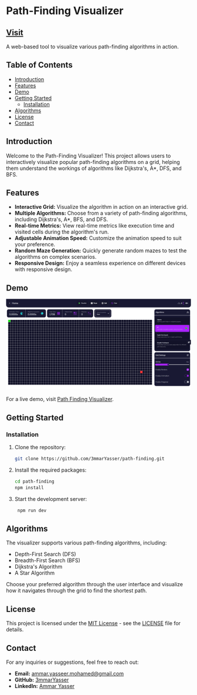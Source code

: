 # Path-Finding Visualizer

## [Visit](https://path-finding-3mmar.vercel.app/)

A web-based tool to visualize various path-finding algorithms in action.

## Table of Contents
- [Introduction](#introduction)
- [Features](#features)
- [Demo](#demo)
- [Getting Started](#getting-started)
    - [Installation](#installation)
- [Algorithms](#algorithms)
- [License](#license)
- [Contact](#contact)

## Introduction

Welcome to the Path-Finding Visualizer! This project allows users to interactively visualize popular path-finding algorithms on a grid, helping them understand the workings of algorithms like Dijkstra's, A*, DFS, and BFS.

## Features

- **Interactive Grid:** Visualize the algorithm in action on an interactive grid.
- **Multiple Algorithms:** Choose from a variety of path-finding algorithms, including Dijkstra's, A*, BFS, and DFS.
- **Real-time Metrics:** View real-time metrics like execution time and visited cells during the algorithm's run.
- **Adjustable Animation Speed:** Customize the animation speed to suit your preference.
- **Random Maze Generation:** Quickly generate random mazes to test the algorithms on complex scenarios.
- **Responsive Design:** Enjoy a seamless experience on different devices with responsive design.

## Demo

![Project Demo](./src/assets/images/Screenshot%202023-12-25%20082940.png)

For a live demo, visit [Path Finding Visualizer](https://path-finding-3mmar.vercel.app/visualizer).

## Getting Started

### Installation

1. Clone the repository:
   ```bash
   git clone https://github.com/3mmarYasser/path-finding.git
2. Install the required packages:
   ```bash
   cd path-finding
   npm install
   ```   
3. Start the development server:
   ```bash   
    npm run dev
    ```
## Algorithms
The visualizer supports various path-finding algorithms, including:
* Depth-First Search (DFS)
* Breadth-First Search (BFS)
* Dijkstra's Algorithm
* A Star Algorithm

Choose your preferred algorithm through the user interface and visualize how it navigates through the grid to find the shortest path.   
## License

This project is licensed under the [MIT License](LICENSE) - see the [LICENSE](LICENSE) file for details.   

## Contact
For any inquiries or suggestions, feel free to reach out:
- **Email:** ammar.yasseer.mohamed@gmail.com
- **GitHub:** [3mmarYasser](https://github.com/3mmarYasser)
- **LinkedIn:** [Ammar Yasser](https://www.linkedin.com/in/ammar-yasseer/)
